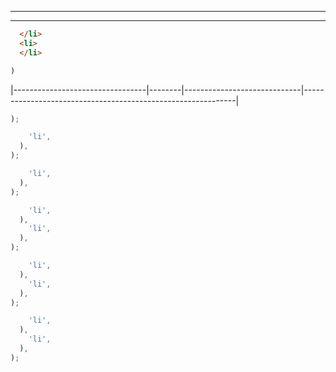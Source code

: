 ________________________________________________________________________________



________________________________________________________________________________





```html
  </li>
  <li>
  </li>
```



```js
)
```











|---------------------------------|--------|-----------------------------|-------------------------------------------------------------|



```js
);
```


```js
    'li',
  ),
);
```


```js
    'li',
  ),
);
```


```js
    'li',
  ),
    'li',
  ),
);
```


```js
    'li',
  ),
    'li',
  ),
);
```





```js
    'li',
  ),
    'li',
  ),
);


```














